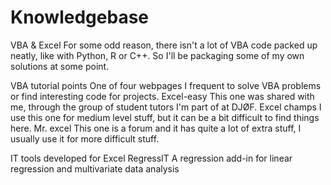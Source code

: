 # Knowledgebase




VBA & Excel
For some odd reason, there isn't a lot of VBA code packed up neatly, like with Python, R or C++. So I'll be packaging some of my own solutions at some point.


VBA tutorial points                                                       One of four webpages I frequent to solve VBA problems or find interesting code for projects.
Excel-easy                                                                       This one was shared with me, through the group of student tutors I'm part of at DJØF.
Excel champs                                                                I use this one for medium level stuff, but it can be a bit difficult to find things here.
Mr. excel                                                                          This one is a forum and it has quite a lot of extra stuff, I usually use it for more difficult stuff.

IT tools developed for Excel
RegressIT                                                                         A regression add-in for linear regression and multivariate data analysis


